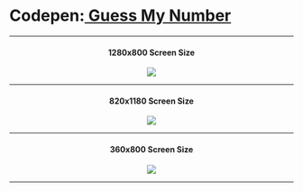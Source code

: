 # Codepen:<a href="https://codepen.io/thenesern/pen/mdMQrwZ" target="_blank"> Guess My Number</a>
---

<h4 align="center">1280x800 Screen Size</h4>

<p align="center">
  <img src="https://raw.githubusercontent.com/thenesern/JavaScript-Workplace/master/Images/Guess%20My%20Number/1280x800/1.png" />
</p>
           
---
           
<h4 align="center">820x1180 Screen Size</h4>

<p align="center">
  <img src="https://raw.githubusercontent.com/thenesern/JavaScript-Workplace/master/Images/Guess%20My%20Number/820x1180/1.png" />
</p>

---

<h4 align="center">360x800 Screen Size</h4>

<p align="center">
  <img src="https://raw.githubusercontent.com/thenesern/JavaScript-Workplace/master/Images/Guess%20My%20Number/360x800/1.png" />
</p>
           
----
